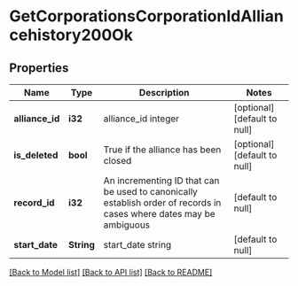 # GetCorporationsCorporationIdAlliancehistory200Ok

## Properties
Name | Type | Description | Notes
------------ | ------------- | ------------- | -------------
**alliance_id** | **i32** | alliance_id integer | [optional] [default to null]
**is_deleted** | **bool** | True if the alliance has been closed | [optional] [default to null]
**record_id** | **i32** | An incrementing ID that can be used to canonically establish order of records in cases where dates may be ambiguous | [default to null]
**start_date** | **String** | start_date string | [default to null]

[[Back to Model list]](../README.md#documentation-for-models) [[Back to API list]](../README.md#documentation-for-api-endpoints) [[Back to README]](../README.md)


